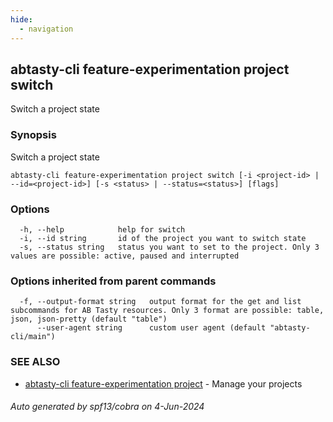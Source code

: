 ```yaml
---
hide:
  - navigation
---
```

## abtasty-cli feature-experimentation project switch

Switch a project state

### Synopsis

Switch a project state

```
abtasty-cli feature-experimentation project switch [-i <project-id> | --id=<project-id>] [-s <status> | --status=<status>] [flags]
```

### Options

```
  -h, --help            help for switch
  -i, --id string       id of the project you want to switch state
  -s, --status string   status you want to set to the project. Only 3 values are possible: active, paused and interrupted
```

### Options inherited from parent commands

```
  -f, --output-format string   output format for the get and list subcommands for AB Tasty resources. Only 3 format are possible: table, json, json-pretty (default "table")
      --user-agent string      custom user agent (default "abtasty-cli/main")
```

### SEE ALSO

* [abtasty-cli feature-experimentation project](abtasty-cli_feature-experimentation_project.md)	 - Manage your projects

###### Auto generated by spf13/cobra on 4-Jun-2024
